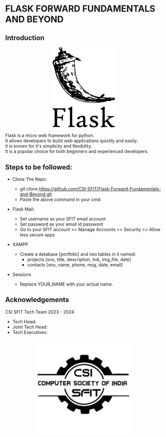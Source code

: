 # FLASK FORWARD FUNDAMENTALS AND BEYOND
## Introduction

<p align="center"">
   <img src="static/assets/img.png" width="200" />
</p>


Flask is a micro web framework for python.<br/> It allows developers to build web applications quickly and easily.<br/>  It is known for it's simplicity and flexibility.<br/>  It is a popular choice for both beginners and experienced developers.

## Steps to be followed:
- Clone The Repo:
  - git clone https://github.com/CSI-SFIT/Flask-Forward-Fundamentals-and-Beyond.git 
  - Paste the above command in your cmd.
    

- Flask Mail:
  - Set username as your SFIT email account
  - Set password as your email id password
  - Go to your SFIT account >> Manage Accounts >> Security >> Allow less secure apps
  
 

- XAMPP
  - Create a database [portfolio] and two tables in it named: 
    - projects  [sno, title, description, link, img_file, date]
    - contacts  [sno, name, phone, msg, date, email]
     

- Sessions
  - Replace YOUR_NAME with your actual name.

## Acknowledgements
CSI SFIT Tech Team 2023 - 2024 

- Tech Head:
- Joint Tech Head:
- Tech Executives: 

<p align="center"">
   <img src="static/assets/img_1.png" width="300" />
</p>
    
